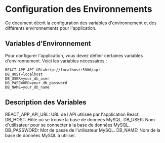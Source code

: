 # Configuration des Environnements

Ce document décrit la configuration des variables d'environnement et des différents environnements pour l'application.

## Variables d'Environnement

Pour configurer l'application, vous devez définir certaines variables d'environnement. Voici les variables nécessaires :

```env
REACT_APP_API_URL=http://localhost:5000/api
DB_HOST=localhost
DB_USER=your_db_user
DB_PASSWORD=your_db_password
DB_NAME=your_db_name
```

## Description des Variables

REACT_APP_API_URL: URL de l'API utilisée par l'application React.
DB_HOST: Hôte où se trouve la base de données MySQL.
DB_USER: Nom d'utilisateur pour se connecter à la base de données MySQL.
DB_PASSWORD: Mot de passe de l'utilisateur MySQL.
DB_NAME: Nom de la base de données MySQL à utiliser.